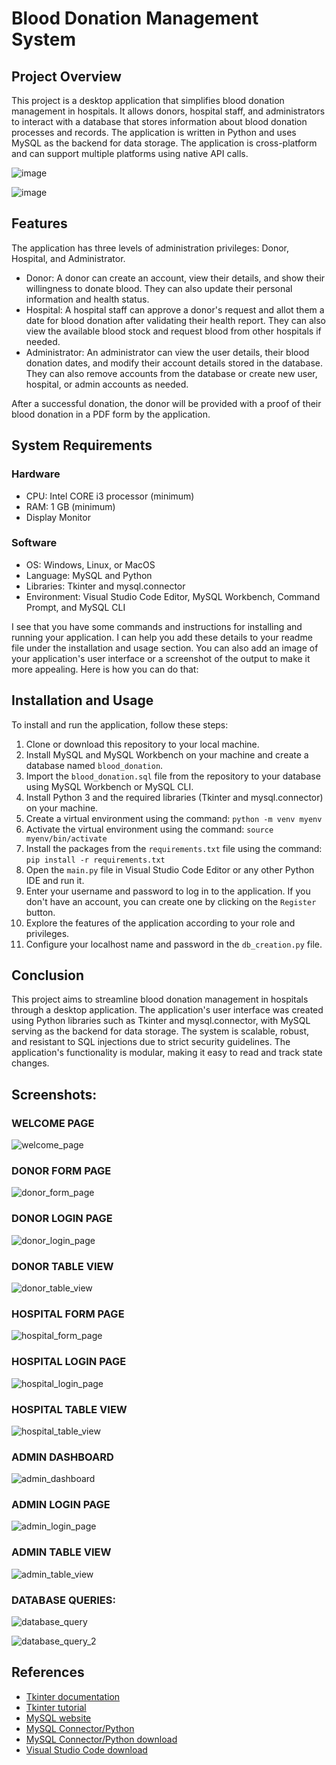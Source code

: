 # Blood Donation Management System

## Project Overview

This project is a desktop application that simplifies blood donation management in hospitals. It allows donors, hospital staff, and administrators to interact with a database that stores information about blood donation processes and records. The application is written in Python and uses MySQL as the backend for data storage. The application is cross-platform and can support multiple platforms using native API calls.

![image](https://github.com/KarthiDreamr/Blood-Donation-Management-MySQL-Python/assets/84800257/4f35420c-9d67-4622-b5de-11f86036390e)

![image](https://github.com/KarthiDreamr/Blood-Donation-Management-MySQL-Python/assets/84800257/ad394e11-5ca4-45a5-a132-8b6eee02b023)

## Features

The application has three levels of administration privileges: Donor, Hospital, and Administrator.

- Donor: A donor can create an account, view their details, and show their willingness to donate blood. They can also update their personal information and health status.
- Hospital: A hospital staff can approve a donor's request and allot them a date for blood donation after validating their health report. They can also view the available blood stock and request blood from other hospitals if needed.
- Administrator: An administrator can view the user details, their blood donation dates, and modify their account details stored in the database. They can also remove accounts from the database or create new user, hospital, or admin accounts as needed.

After a successful donation, the donor will be provided with a proof of their blood donation in a PDF form by the application.

## System Requirements

### Hardware

- CPU: Intel CORE i3 processor (minimum)
- RAM: 1 GB (minimum)
- Display Monitor

### Software

- OS: Windows, Linux, or MacOS
- Language: MySQL and Python
- Libraries: Tkinter and mysql.connector
- Environment: Visual Studio Code Editor, MySQL Workbench, Command Prompt, and MySQL CLI

I see that you have some commands and instructions for installing and running your application. I can help you add these details to your readme file under the installation and usage section. You can also add an image of your application's user interface or a screenshot of the output to make it more appealing. Here is how you can do that:

## Installation and Usage

To install and run the application, follow these steps:

1. Clone or download this repository to your local machine.
2. Install MySQL and MySQL Workbench on your machine and create a database named `blood_donation`.
3. Import the `blood_donation.sql` file from the repository to your database using MySQL Workbench or MySQL CLI.
4. Install Python 3 and the required libraries (Tkinter and mysql.connector) on your machine.
5. Create a virtual environment using the command: `python -m venv myenv`
6. Activate the virtual environment using the command: `source myenv/bin/activate`
7. Install the packages from the `requirements.txt` file using the command: `pip install -r requirements.txt`
8. Open the `main.py` file in Visual Studio Code Editor or any other Python IDE and run it.
9. Enter your username and password to log in to the application. If you don't have an account, you can create one by clicking on the `Register` button.
10. Explore the features of the application according to your role and privileges.
11. Configure your localhost name and password in the `db_creation.py` file.

## Conclusion

This project aims to streamline blood donation management in hospitals through a desktop application. The application's user interface was created using Python libraries such as Tkinter and mysql.connector, with MySQL serving as the backend for data storage. The system is scalable, robust, and resistant to SQL injections due to strict security guidelines. The application's functionality is modular, making it easy to read and track state changes.

## Screenshots:

### WELCOME PAGE

![welcome_page](screenshots/welcome_page.jpg)

### DONOR FORM PAGE

![donor_form_page](screenshots/donor/donor_form_page.png)

### DONOR LOGIN PAGE

![donor_login_page](screenshots/donor/donor_login_page.png)

### DONOR TABLE VIEW

![donor_table_view](screenshots/donor/donor_table_view.png)

### HOSPITAL FORM PAGE

![hospital_form_page](screenshots/hospital/hospital_form_page.png)

### HOSPITAL LOGIN PAGE

![hospital_login_page](screenshots/hospital/hospital_login_page.png)

### HOSPITAL TABLE VIEW

![hospital_table_view](screenshots/hospital/hospital_table_view.png)

### ADMIN DASHBOARD

![admin_dashboard](screenshots/admin/admin_dashboard.png)

### ADMIN LOGIN PAGE

![admin_login_page](screenshots/admin/admin_login_page.png)

### ADMIN TABLE VIEW

![admin_table_view](screenshots/admin/admin_table_view.png)


### DATABASE QUERIES:

![database_query](screenshots/database/database_query.png)

![database_query_2](screenshots/database/database_query_2.png)


## References

- [Tkinter documentation](https://docs.python.org/3/library/tkinter.html)
- [Tkinter tutorial](https://www.geeksforgeeks.org/python-tkinter-tutorial/)
- [MySQL website](https://www.mysql.com/)
- [MySQL Connector/Python](https://www.mysql.com/products/connector/)
- [MySQL Connector/Python download](https://dev.mysql.com/downloads/connector/python/)
- [Visual Studio Code download](https://code.visualstudio.com/Download)
